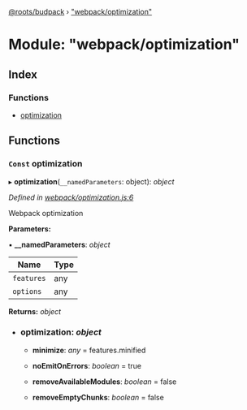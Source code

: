 [@roots/budpack](../globals.md) › ["webpack/optimization"](_webpack_optimization_.md)

# Module: "webpack/optimization"

## Index

### Functions

* [optimization](_webpack_optimization_.md#const-optimization)

## Functions

### `Const` optimization

▸ **optimization**(`__namedParameters`: object): *object*

*Defined in [webpack/optimization.js:6](https://github.com/roots/bud-support/blob/49a29fe/src/budpack/builder/webpack/optimization.js#L6)*

Webpack optimization

**Parameters:**

▪ **__namedParameters**: *object*

Name | Type |
------ | ------ |
`features` | any |
`options` | any |

**Returns:** *object*

* ### **optimization**: *object*

  * **minimize**: *any* = features.minified

  * **noEmitOnErrors**: *boolean* = true

  * **removeAvailableModules**: *boolean* = false

  * **removeEmptyChunks**: *boolean* = false
